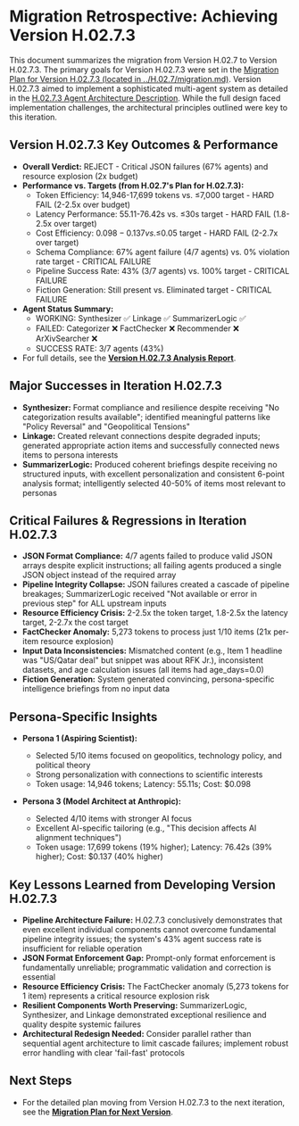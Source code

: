 # Migration Retrospective: Achieving Version H.02.7.3

This document summarizes the migration from Version H.02.7 to Version H.02.7.3.
The primary goals for Version H.02.7.3 were set in the [Migration Plan for Version H.02.7.3 (located in ../H.02.7/migration.md)](../H.02.7/migration.md).
Version H.02.7.3 aimed to implement a sophisticated multi-agent system as detailed in the [H.02.7.3 Agent Architecture Description](./architecture_diagram.md). While the full design faced implementation challenges, the architectural principles outlined were key to this iteration.

## Version H.02.7.3 Key Outcomes & Performance
- **Overall Verdict:** REJECT - Critical JSON failures (67% agents) and resource explosion (2x budget)
- **Performance vs. Targets (from H.02.7's Plan for H.02.7.3):**
    - Token Efficiency: 14,946-17,699 tokens vs. ≤7,000 target - HARD FAIL (2-2.5x over budget)
    - Latency Performance: 55.11-76.42s vs. ≤30s target - HARD FAIL (1.8-2.5x over target)
    - Cost Efficiency: $0.098-0.137 vs. ≤$0.05 target - HARD FAIL (2-2.7x over target)
    - Schema Compliance: 67% agent failure (4/7 agents) vs. 0% violation rate target - CRITICAL FAILURE
    - Pipeline Success Rate: 43% (3/7 agents) vs. 100% target - CRITICAL FAILURE
    - Fiction Generation: Still present vs. Eliminated target - CRITICAL FAILURE
- **Agent Status Summary:**
    - WORKING: Synthesizer ✅ Linkage ✅ SummarizerLogic ✅
    - FAILED: Categorizer ❌ FactChecker ❌ Recommender ❌ ArXivSearcher ❌
    - SUCCESS RATE: 3/7 agents (43%)
- For full details, see the **[Version H.02.7.3 Analysis Report](../../../05_Analysis/05.2-Type-H/H.02.7.3/analysis.md)**.

## Major Successes in Iteration H.02.7.3
- **Synthesizer:** Format compliance and resilience despite receiving "No categorization results available"; identified meaningful patterns like "Policy Reversal" and "Geopolitical Tensions"
- **Linkage:** Created relevant connections despite degraded inputs; generated appropriate action items and successfully connected news items to persona interests
- **SummarizerLogic:** Produced coherent briefings despite receiving no structured inputs, with excellent personalization and consistent 6-point analysis format; intelligently selected 40-50% of items most relevant to personas

## Critical Failures & Regressions in Iteration H.02.7.3
- **JSON Format Compliance:** 4/7 agents failed to produce valid JSON arrays despite explicit instructions; all failing agents produced a single JSON object instead of the required array
- **Pipeline Integrity Collapse:** JSON failures created a cascade of pipeline breakages; SummarizerLogic received "Not available or error in previous step" for ALL upstream inputs
- **Resource Efficiency Crisis:** 2-2.5x the token target, 1.8-2.5x the latency target, 2-2.7x the cost target
- **FactChecker Anomaly:** 5,273 tokens to process just 1/10 items (21x per-item resource explosion)
- **Input Data Inconsistencies:** Mismatched content (e.g., Item 1 headline was "US/Qatar deal" but snippet was about RFK Jr.), inconsistent datasets, and age calculation issues (all items had age_days=0.0)
- **Fiction Generation:** System generated convincing, persona-specific intelligence briefings from no input data

## Persona-Specific Insights
- **Persona 1 (Aspiring Scientist):**
  - Selected 5/10 items focused on geopolitics, technology policy, and political theory
  - Strong personalization with connections to scientific interests
  - Token usage: 14,946 tokens; Latency: 55.11s; Cost: $0.098

- **Persona 3 (Model Architect at Anthropic):**
  - Selected 4/10 items with stronger AI focus
  - Excellent AI-specific tailoring (e.g., "This decision affects AI alignment techniques")
  - Token usage: 17,699 tokens (19% higher); Latency: 76.42s (39% higher); Cost: $0.137 (40% higher)

## Key Lessons Learned from Developing Version H.02.7.3
- **Pipeline Architecture Failure:** H.02.7.3 conclusively demonstrates that even excellent individual components cannot overcome fundamental pipeline integrity issues; the system's 43% agent success rate is insufficient for reliable operation
- **JSON Format Enforcement Gap:** Prompt-only format enforcement is fundamentally unreliable; programmatic validation and correction is essential
- **Resource Efficiency Crisis:** The FactChecker anomaly (5,273 tokens for 1 item) represents a critical resource explosion risk
- **Resilient Components Worth Preserving:** SummarizerLogic, Synthesizer, and Linkage demonstrated exceptional resilience and quality despite systemic failures
- **Architectural Redesign Needed:** Consider parallel rather than sequential agent architecture to limit cascade failures; implement robust error handling with clear 'fail-fast' protocols

## Next Steps
- For the detailed plan moving from Version H.02.7.3 to the next iteration, see the **[Migration Plan for Next Version](./migration.md)**.
